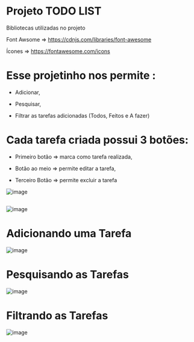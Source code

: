 # Projeto TODO LIST

Bibliotecas utilizadas no projeto

Font Awsome => https://cdnjs.com/libraries/font-awesome

Ícones  => https://fontawesome.com/icons

# Esse projetinho nos permite :
 
 - Adicionar,
 + Pesquisar,
 - Filtrar as tarefas adicionadas (Todos, Feitos e A fazer)

 # Cada tarefa criada possui 3 botões: 
 
- Primeiro botão =>  marca como tarefa realizada,
+ Botão ao meio  =>  permite editar a tarefa,
- Terceiro Botão =>  permite excluir a tarefa

 ![image](https://user-images.githubusercontent.com/98665329/217106308-c4fd356a-90de-4dc3-9def-ccbc218a9250.png)
 
 ##

![image](https://user-images.githubusercontent.com/98665329/215913766-d5a04b40-d772-4436-bd95-fe79d0c77cb9.png)

# Adicionando uma Tarefa

![image](https://user-images.githubusercontent.com/98665329/215913898-b6d68694-a26a-4295-a477-466e32a1ad6b.png)


# Pesquisando as  Tarefas

![image](https://user-images.githubusercontent.com/98665329/215914175-196103b5-33ac-4dfe-80df-1724f4d4725e.png)


# Filtrando as  Tarefas

![image](https://user-images.githubusercontent.com/98665329/215915296-2c011c62-7ded-45a8-9efe-5e957e5328a4.png)








